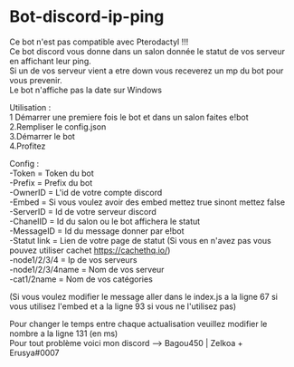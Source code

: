 # Bot-discord-ip-ping

Ce bot n'est pas compatible avec Pterodactyl !!!  
Ce bot discord vous donne dans un salon donnée le statut de vos serveur en affichant leur ping.  
Si un de vos serveur vient a etre down vous receverez un mp du bot pour vous prevenir.  
Le bot n'affiche pas la date sur Windows  
  
Utilisation :  
1 Démarrer une premiere fois le bot et dans un salon faites e!bot  
2.Rempliser le config.json  
3.Démarrer le bot  
4.Profitez  
  
Config :  
-Token = Token du bot  
-Prefix = Prefix du bot  
-OwnerID = L'id de votre compte discord  
-Embed = Si vous voulez avoir des embed mettez true sinont mettez false  
-ServerID = Id de votre serveur discord  
-ChanelID = Id du salon ou le bot affichera le statut  
-MessageID = Id du message donner par e!bot  
-Statut link = Lien de votre page de statut (Si vous en n'avez pas vous pouvez utiliser cachet https://cachethq.io/)    
-node1/2/3/4 = Ip de vos serveurs  
-node1/2/3/4name = Nom de vos serveur  
-cat1/2name = Nom de vos catégories  
  
(Si vous voulez modifier le message aller dans le index.js a la ligne 67 si vous utilisez l'embed et a la ligne 93 si vous ne l'utilisez pas)  
  
Pour changer le temps entre chaque actualisation veuillez modifier le nombre a la ligne 131 (en ms)  
Pour tout problème voici mon discord --> Bagou450 | Zelkoa + Erusya#0007  

